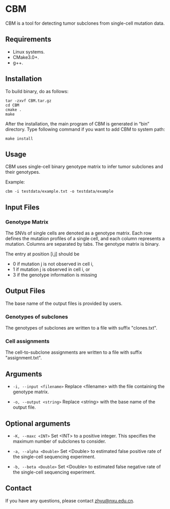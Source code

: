 # CBM

CBM is a tool for detecting tumor subclones from single-cell mutation data.

## Requirements

* Linux systems.
* CMake3.0+.
* g++.

## Installation

To build binary, do as follows:

```
tar -zxvf CBM.tar.gz
cd CBM
cmake .
make
```

After the installation, the main program of CBM is generated in “bin” directory. Type following command if you want to add CBM to system path:
```
make install
```

## Usage

CBM uses single-cell binary genotype matrix to infer tumor subclones and their genotypes.

Example:

```
cbm -i testdata/example.txt -o testdata/example
```

## Input Files

### Genotype Matrix

The SNVs of single cells are denoted as a genotype matrix. Each row defines the mutation profiles of a single cell, and each column represents a mutation. Columns are separated by tabs. The genotype matrix is binary.

The entry at position [i,j] should be

* 0 if mutation j is not observed in cell i,
* 1 if mutation j is observed in cell i, or
* 3 if the genotype information is missing

## Output Files

The base name of the output files is provided by users.

### Genotypes of subclones

The genotypes of subclones are written to a file with suffix "clones.txt".

### Cell assignments

The cell-to-subclone assignments are written to a file with suffix "assignment.txt".

## Arguments

* `-i, --input <filename>` Replace \<filename\> with the file containing the genotype matrix.

* `-o, --output <string>` Replace \<string\> with the base name of the output file.

## Optional arguments

* `-K, --maxc <INT>` Set \<INT\> to a positive integer. This specifies the maximum number of subclones to consider.

* `-a, --alpha <Double>` Set \<Double\> to estimated false positive rate of the single-cell sequencing experiment.

* `-b, --beta <Double>` Set \<Double\> to estimated false negative rate of the single-cell sequencing experiment.

## Contact

If you have any questions, please contact zhyu@nxu.edu.cn.